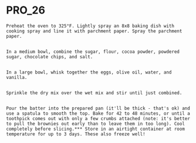 # PRO_26
    Preheat the oven to 325°F. Lightly spray an 8x8 baking dish with cooking spray and line it with parchment paper. Spray the parchment paper.


    In a medium bowl, combine the sugar, flour, cocoa powder, powdered sugar, chocolate chips, and salt.


    In a large bowl, whisk together the eggs, olive oil, water, and vanilla.


    Sprinkle the dry mix over the wet mix and stir until just combined.


    Pour the batter into the prepared pan (it'll be thick - that's ok) and use a spatula to smooth the top. Bake for 42 to 48 minutes, or until a toothpick comes out with only a few crumbs attached (note: it's better to pull the brownies out early than to leave them in too long). Cool completely before slicing.*** Store in an airtight container at room temperature for up to 3 days. These also freeze well!